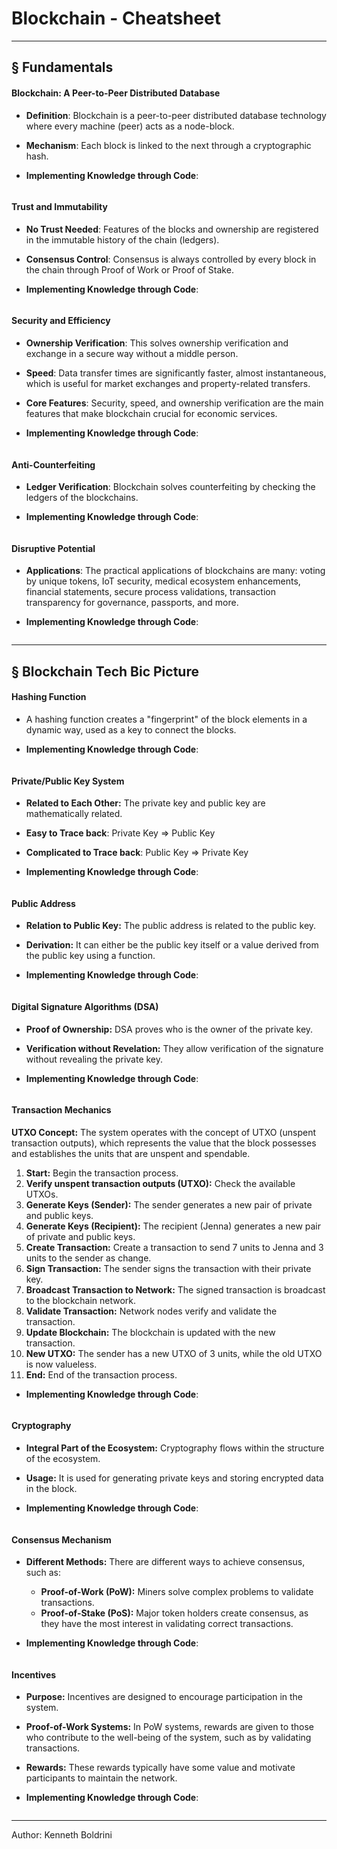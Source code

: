 # **Blockchain - Cheatsheet**
---

## § Fundamentals

#### Blockchain: A Peer-to-Peer Distributed Database

- **Definition**: Blockchain is a peer-to-peer distributed database technology where every machine (peer) acts as a node-block.
- **Mechanism**: Each block is linked to the next through a cryptographic hash.

- **Implementing Knowledge through Code**:

```Rust
```

#### Trust and Immutability

- **No Trust Needed**: Features of the blocks and ownership are registered in the immutable history of the chain (ledgers).
- **Consensus Control**: Consensus is always controlled by every block in the chain through Proof of Work or Proof of Stake.

- **Implementing Knowledge through Code**:

```Rust
```
#### Security and Efficiency

- **Ownership Verification**: This solves ownership verification and exchange in a secure way without a middle person.
- **Speed**: Data transfer times are significantly faster, almost instantaneous, which is useful for market exchanges and property-related transfers.
- **Core Features**: Security, speed, and ownership verification are the main features that make blockchain crucial for economic services.

- **Implementing Knowledge through Code**:

```Rust
```
#### Anti-Counterfeiting

- **Ledger Verification**: Blockchain solves counterfeiting by checking the ledgers of the blockchains.

- **Implementing Knowledge through Code**:

```Rust
```
#### Disruptive Potential

- **Applications**: The practical applications of blockchains are many: voting by unique tokens, IoT security, medical ecosystem enhancements, financial statements, secure process validations, transaction transparency for governance, passports, and more.

- **Implementing Knowledge through Code**:

```Rust
```

---
## § Blockchain Tech Bic Picture

#### Hashing Function

- A hashing function creates a "fingerprint" of the block elements in a dynamic way, used as a key to connect the blocks.

- **Implementing Knowledge through Code**:

```Rust
```

#### Private/Public Key System

- **Related to Each Other:** The private key and public key are mathematically related.
- **Easy to Trace back**: Private Key => Public Key 
- **Complicated to Trace back**: Public Key => Private Key

- **Implementing Knowledge through Code**:

```Rust
```

#### Public Address

- **Relation to Public Key:** The public address is related to the public key.
- **Derivation:** It can either be the public key itself or a value derived from the public key using a function.

- **Implementing Knowledge through Code**:

```Rust
```

#### Digital Signature Algorithms (DSA)

- **Proof of Ownership:** DSA proves who is the owner of the private key.
- **Verification without Revelation:** They allow verification of the signature without revealing the private key.

- **Implementing Knowledge through Code**:

```Rust
```

#### Transaction Mechanics

**UTXO Concept:** The system operates with the concept of UTXO (unspent transaction outputs), which represents the value that the block possesses and establishes the units that are unspent and spendable.

1. **Start:** Begin the transaction process.
2. **Verify unspent transaction outputs (UTXO):** Check the available UTXOs.
3. **Generate Keys (Sender):** The sender generates a new pair of private and public keys.
4. **Generate Keys (Recipient):** The recipient (Jenna) generates a new pair of private and public keys.
5. **Create Transaction:** Create a transaction to send 7 units to Jenna and 3 units to the sender as change.
6. **Sign Transaction:** The sender signs the transaction with their private key.
7. **Broadcast Transaction to Network:** The signed transaction is broadcast to the blockchain network.
8. **Validate Transaction:** Network nodes verify and validate the transaction.
9. **Update Blockchain:** The blockchain is updated with the new transaction.
10. **New UTXO:** The sender has a new UTXO of 3 units, while the old UTXO is now valueless.
11. **End:** End of the transaction process.

- **Implementing Knowledge through Code**:

```Rust
```

#### Cryptography

- **Integral Part of the Ecosystem:** Cryptography flows within the structure of the ecosystem.
- **Usage:** It is used for generating private keys and storing encrypted data in the block.

- **Implementing Knowledge through Code**:

```Rust
```

#### Consensus Mechanism

- **Different Methods:** There are different ways to achieve consensus, such as:
    - **Proof-of-Work (PoW):** Miners solve complex problems to validate transactions.
    - **Proof-of-Stake (PoS):** Major token holders create consensus, as they have the most interest in validating correct transactions.

- **Implementing Knowledge through Code**:

```Rust
```

#### Incentives

- **Purpose:** Incentives are designed to encourage participation in the system.
- **Proof-of-Work Systems:** In PoW systems, rewards are given to those who contribute to the well-being of the system, such as by validating transactions.
- **Rewards:** These rewards typically have some value and motivate participants to maintain the network.

- **Implementing Knowledge through Code**:

```Rust
```

---

Author: Kenneth Boldrini
